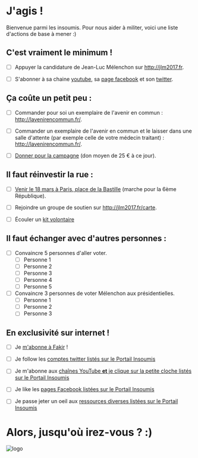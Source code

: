 # J'agis !

Bienvenue parmi les insoumis. Pour nous aider à militer, voici une liste d'actions de base à mener :)

## C'est vraiment le minimum !

 - [ ] Appuyer la candidature de Jean-Luc Mélenchon sur http://jlm2017.fr.
 
 - [ ] S'abonner à sa chaine [youtube](https://www.youtube.com/user/placeaupeuple), sa [page facebook](https://www.facebook.com/JLMelenchon/) et son [twitter](https://twitter.com/jlmelenchon).
 
## Ça coûte un petit peu :
 
 - [ ] Commander pour soi un exemplaire de l'avenir en commun : http://lavenirencommun.fr/.
 
 - [ ] Commander un exemplaire de l'avenir en commun et le laisser dans une salle d'attente (par exemple celle de votre médecin traitant) : http://lavenirencommun.fr/.
 
 - [ ] [Donner pour la campagne](https://dons.jlm2017.fr/) (don moyen de 25 € à ce jour).
 
## Il faut réinvestir la rue :
 
 - [ ] [Venir le 18 mars à Paris, place de la Bastille](http://www.jlm2017.fr/rendez_vous_place_de_la_bastille_le_18_mars_2017) (marche pour la 6ème République).
 
 - [ ] Rejoindre un groupe de soutien sur http://jlm2017.fr/carte.
 
 - [ ] Écouler un [kit volontaire](https://materiel.jlm2017.fr/produit/kit-de-10-programmes-lavenir-commun/)
 
## Il faut échanger avec d'autres personnes :
 
 - [ ] Convaincre 5 personnes d'aller voter.
   - [ ] Personne 1
   - [ ] Personne 2
   - [ ] Personne 3
   - [ ] Personne 4
   - [ ] Personne 5
 
 - [ ] Convaincre 3 personnes de voter Mélenchon aux présidentielles.
   - [ ] Personne 1
   - [ ] Personne 2
   - [ ] Personne 3
   
## En exclusivité sur internet !
 
 - [ ] Je [m'abonne à Fakir](http://www.fakirpresse.info/boutique/13-s-abonner) ! 
 
 - [ ] Je follow les [comptes twitter listés sur le Portail Insoumis](http://insoumis.online/twitter)
 
 - [ ] Je m'abonne aux [chaînes YouTube **et** je clique sur la petite cloche listés sur le Portail Insoumis](http://insoumis.online/youtube)
 
 - [ ] Je like les [pages Facebook listées sur le Portail Insoumis](http://insoumis.online/facebook)
 
 - [ ] Je passe jeter un oeil aux [ressources diverses listées sur le Portail Insoumis](http://insoumis.online/autres-ressources)
 
 
# Alors, jusqu'où irez-vous ? :)
 

 
 ![logo](https://actus.jlm2017.fr/app/uploads/2016/06/actualites-jlm-2017-la-france-insoumise.jpg)
